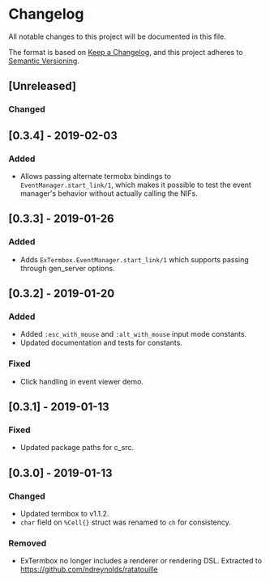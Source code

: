 # Changelog
All notable changes to this project will be documented in this file.

The format is based on [Keep a Changelog](https://keepachangelog.com/en/1.0.0/),
and this project adheres to [Semantic Versioning](https://semver.org/spec/v2.0.0.html).

## [Unreleased]

### Changed

## [0.3.4] - 2019-02-03
### Added
- Allows passing alternate termobx bindings to `EventManager.start_link/1`,
  which makes it possible to test the event manager's behavior without actually
  calling the NIFs.

## [0.3.3] - 2019-01-26
### Added
- Adds `ExTermbox.EventManager.start_link/1` which supports passing through
  gen_server options.

## [0.3.2] - 2019-01-20
### Added
- Added `:esc_with_mouse` and `:alt_with_mouse` input mode constants.
- Updated documentation and tests for constants.
### Fixed
- Click handling in event viewer demo.

## [0.3.1] - 2019-01-13
### Fixed
- Updated package paths for c_src.

## [0.3.0] - 2019-01-13
### Changed
- Updated termbox to v1.1.2.
- `char` field on `%Cell{}` struct was renamed to `ch` for consistency.
### Removed
- ExTermbox no longer includes a renderer or rendering DSL. Extracted to
  https://github.com/ndreynolds/ratatouille
